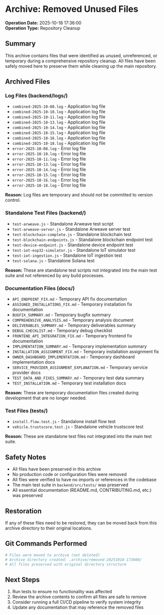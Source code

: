 # Archive: Removed Unused Files

**Operation Date:** 2025-10-18 17:36:00  
**Operation Type:** Repository Cleanup  

## Summary

This archive contains files that were identified as unused, unreferenced, or temporary during a comprehensive repository cleanup. All files have been safely moved here to preserve them while cleaning up the main repository.

## Archived Files

### Log Files (backend/logs/)
- `combined-2025-10-08.log` - Application log file
- `combined-2025-10-10.log` - Application log file  
- `combined-2025-10-11.log` - Application log file
- `combined-2025-10-13.log` - Application log file
- `combined-2025-10-14.log` - Application log file
- `combined-2025-10-15.log` - Application log file
- `combined-2025-10-16.log` - Application log file
- `combined-2025-10-18.log` - Application log file
- `error-2025-10-08.log` - Error log file
- `error-2025-10-10.log` - Error log file
- `error-2025-10-11.log` - Error log file
- `error-2025-10-13.log` - Error log file
- `error-2025-10-14.log` - Error log file
- `error-2025-10-15.log` - Error log file
- `error-2025-10-16.log` - Error log file
- `error-2025-10-18.log` - Error log file

**Reason:** Log files are temporary and should not be committed to version control.

### Standalone Test Files (backend/)
- `test-arweave.js` - Standalone Arweave test script
- `test-arweave-server.js` - Standalone Arweave server test
- `test-blockchain-complete.js` - Standalone blockchain test
- `test-blockchain-endpoints.js` - Standalone blockchain endpoint test
- `test-device-endpoint.js` - Standalone device endpoint test
- `test-iot-esp32-simulator.js` - Standalone IoT simulator test
- `test-iot-ingestion.js` - Standalone IoT ingestion test
- `test-solana.js` - Standalone Solana test

**Reason:** These are standalone test scripts not integrated into the main test suite and not referenced by any build processes.

### Documentation Files (docs/)
- `API_ENDPOINT_FIX.md` - Temporary API fix documentation
- `ASSIGNED_INSTALLATIONS_FIX.md` - Temporary installation fix documentation
- `BUGFIX_SUMMARY.md` - Temporary bugfix summary
- `COMPREHENSIVE_ANALYSIS.md` - Temporary analysis document
- `DELIVERABLES_SUMMARY.md` - Temporary deliverables summary
- `DEBUG_CHECKLIST.md` - Temporary debug checklist
- `FRONTEND_API_INTEGRATION_FIX.md` - Temporary frontend fix documentation
- `IMPLEMENTATION_SUMMARY.md` - Temporary implementation summary
- `INSTALLATION_ASSIGNMENT_FIX.md` - Temporary installation assignment fix
- `OWNER_DASHBOARD_IMPLEMENTATION.md` - Temporary dashboard implementation docs
- `SERVICE_PROVIDER_ASSIGNMENT_EXPLANATION.md` - Temporary service provider docs
- `TEST_DATA_AND_FIXES_SUMMARY.md` - Temporary test data summary
- `TEST_INSTALLATION.md` - Temporary test installation docs

**Reason:** These are temporary documentation files created during development that are no longer needed.

### Test Files (tests/)
- `install.flow.test.js` - Standalone install flow test
- `vehicle.trustscore.test.js` - Standalone vehicle trustscore test

**Reason:** These are standalone test files not integrated into the main test suite.

## Safety Notes

- All files have been preserved in this archive
- No production code or configuration files were removed
- All files were verified to have no imports or references in the codebase
- The main test suite in `backend/src/tests/` was preserved
- All essential documentation (README.md, CONTRIBUTING.md, etc.) was preserved

## Restoration

If any of these files need to be restored, they can be moved back from this archive directory to their original locations.

## Git Commands Performed

```bash
# Files were moved to archive (not deleted)
# Archive directory created: .archive/removed-20251018-173600/
# All files preserved with original directory structure
```

## Next Steps

1. Run tests to ensure no functionality was affected
2. Review the archive contents to confirm all files are safe to remove
3. Consider running a full CI/CD pipeline to verify system integrity
4. Update any documentation that may reference the removed files
